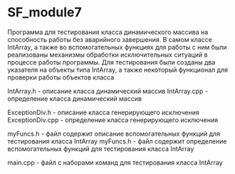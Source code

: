 # SF_module7
Программа для тестирования класса динамического массива на способность работы без аварийного завершения. 
В самом классе IntArray, а также во вспомогательных функциях для работы с ним были реализованы механизмы 
обработки исключительных ситуаций в процессе работы программы. Для тестирования были созданы два указателя на 
объекты типа IntArray, а также некоторый функционал для проверки работы объектов класса

IntArray.h - описание класса динамический массив
IntArray.cpp - определение класса динамический массив

ExceptionDiv.h - описание класса генерирующего исключения
ExceptionDiv.cpp - определение класса генерирующего исключения

myFuncs.h - файл содержит описание вспомогательных функций для тестирования класса IntArray
myFuncs.h - файл содержит определение вспомогательных функций для тестирования класса IntArray

main.cpp - файл с наборами команд для тестирования класса IntArray
